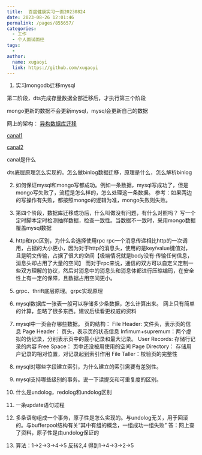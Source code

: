 ```yaml
---
title:  百度健康实习一面20230824
date: 2023-08-26 12:01:46
permalink: /pages/855657/
categories:
  - 工作
  - 个人面试面经
tags:
  - 
author: 
  name: xugaoyi
  link: https://github.com/xugaoyi
---
```

1. 实习mongodb迁移mysql 

第二阶段，dts完成存量数据全部迁移后，才执行第三个阶段

mongo更新的数据不会更新mysql，mysql会更新自己的数据

网上的架构：
[异构数据库迁移](https://www.idcbest.com/jjfanews/11008280.html)

[canal1](https://www.cnblogs.com/zhenghengbin/p/15307180.html)

[canal2](https://www.modb.pro/db/41475)

canal是什么

dts底层原理怎么实现的。怎么做binlog数据迁移，原理是什么，怎么解析binlog

2. 如何保证mysql和mongo写都成功。例如一条数据，mysql写成功了，但是mongo写失败了，流程是怎么样的，怎么处理这一条数据。
参考：如果两边的写操作有失败，都按照mongo的逻辑为准，mongo失败则失败。

3. 第四个阶段，数据库迁移成功后，什么叫做没有问题，有什么对照吗？
写一个定时脚本定时检测抽样数据，检查一致性。当数据不一致时，采用mongo数据覆盖mysql数据

4. http和rpc区别，为什么会选择使用rpc
rpc一个消息传递相比http的一次调用，占据的大小更小，因为对于http的消息头，使用的是key/value键值对，且是明文传输，占据了很大的空间【极端情况就是body没有·传输任何信息，消息头却占用了大量的空间】
而对于rpc来说，通信的双方可以自定义定制一些双方理解的协议，然后对消息中的消息头和消息体都进行压缩编码，在安全性上有一定的保障，且数据占用空间更小。

5. grpc、thrift底层原理。grpc实现原理
6. mysql数据库一张表一般可以存储多少条数据，怎么计算出来。
网上只有简单的计算，忽略了很多东西。建议后续看更权威的资料

7. mysql中一页会存哪些数据。
页的结构：
   File Header: 文件头，表示页的信息
   Page Header： 页头，表示页的状态信息
   Infimum+supremum：两个虚拟的伪记录，分别表示页中的最小记录和最大记录。
   User Records: 存储行记录的内容
   Free Space： 页中还没被用使用的空间
   Page Directory： 存储用户记录的相对位置，对记录起到索引作用
   File Taller：校验页的完整性


8. mysql对哪些字段建立索引，为什么建立的索引需要有差别性。
9. mysql支持哪些级别的事务。说一下读提交和可重复度的区别。
10. 什么是undolog，redolog和undolog区别
11. 一条update语句过程
12. 多条语句组成一个事务，原子性是怎么实现的。与undolog无关，用于回滚的。与bufferpool结构有关“其中有组的概念，一组成功一组失败”
答：网上查了资料，原子性是由undolog保证的
13. 算法：1->2->3->4->5    反转2,4      得到1->4->3->2->5



